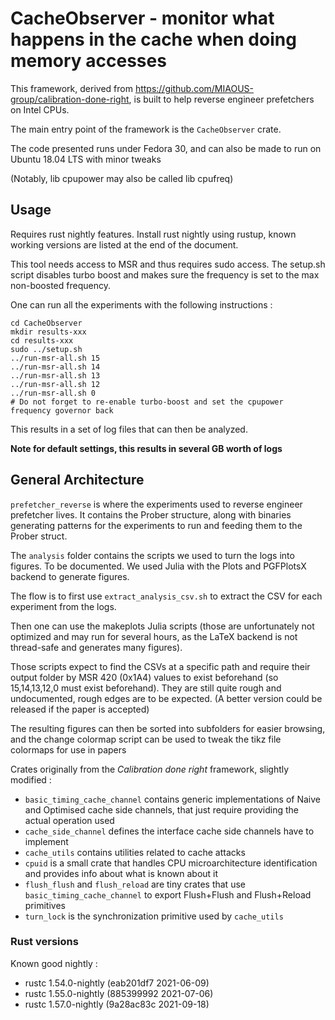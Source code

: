 CacheObserver - monitor what happens in the cache when doing memory accesses
============================================================================

This framework, derived from https://github.com/MIAOUS-group/calibration-done-right,
is built to help reverse engineer prefetchers on Intel CPUs.

The main entry point of the framework is the `CacheObserver` crate.

The code presented runs under Fedora 30, and can also be made to run on Ubuntu 18.04 LTS with minor tweaks

(Notably, lib cpupower may also be called lib cpufreq)

## Usage

Requires rust nightly features. Install rust nightly using rustup,
known working versions are listed at the end of the document.

This tool needs access to MSR and thus requires sudo access.
The setup.sh script disables turbo boost and makes sure the frequency is set to the max
non-boosted frequency.

One can run all the experiments with the following instructions :

```
cd CacheObserver
mkdir results-xxx
cd results-xxx
sudo ../setup.sh
../run-msr-all.sh 15
../run-msr-all.sh 14
../run-msr-all.sh 13
../run-msr-all.sh 12
../run-msr-all.sh 0
# Do not forget to re-enable turbo-boost and set the cpupower frequency governor back
```

This results in a set of log files that can then be analyzed.

**Note for default settings, this results in several GB worth of logs**

## General Architecture

`prefetcher_reverse` is where the experiments used to reverse engineer prefetcher lives.
It contains the Prober structure, along with binaries generating patterns for the experiments
to run and feeding them to the Prober struct. 

The `analysis` folder contains the scripts we used to turn the logs into figures.
To be documented. We used Julia with the Plots and PGFPlotsX backend to generate figures.

The flow is to first use `extract_analysis_csv.sh` to extract the CSV for each experiment from the logs.

Then one can use the makeplots Julia scripts (those are unfortunately not optimized and may run for several hours, as the LaTeX backend is not thread-safe and generates many figures).

Those scripts expect to find the CSVs at a specific path and require their output folder
by MSR 420 (0x1A4) values to exist beforehand (so 15,14,13,12,0 must exist beforehand).
They are still quite rough and undocumented, rough edges are to be expected.
(A better version could be released if the paper is accepted)

The resulting figures can then be sorted into subfolders for easier browsing, and the change colormap script can be used to tweak the tikz file colormaps for use in papers

Crates originally from the *Calibration done right* framework, slightly modified :

- `basic_timing_cache_channel` contains generic implementations of Naive and Optimised cache side channels, that just require providing the actual operation used
- `cache_side_channel` defines the interface cache side channels have to implement
- `cache_utils` contains utilities related to cache attacks
- `cpuid` is a small crate that handles CPU microarchitecture identification and provides info about what is known about it
- `flush_flush` and `flush_reload` are tiny crates that use `basic_timing_cache_channel` to export Flush+Flush and Flush+Reload primitives
- `turn_lock`  is the synchronization primitive used by `cache_utils`


### Rust versions

Known good nightly :

- rustc 1.54.0-nightly (eab201df7 2021-06-09)
- rustc 1.55.0-nightly (885399992 2021-07-06)
- rustc 1.57.0-nightly (9a28ac83c 2021-09-18)
